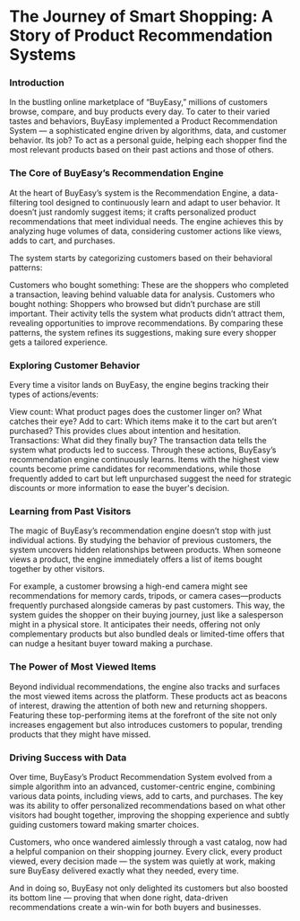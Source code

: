 # The Journey of Smart Shopping: A Story of Product Recommendation Systems



### Introduction

In the bustling online marketplace of “BuyEasy,” millions of customers browse, compare, and buy products every day. To cater to their varied tastes and behaviors, BuyEasy implemented a Product Recommendation System — a sophisticated engine driven by algorithms, data, and customer behavior. Its job? To act as a personal guide, helping each shopper find the most relevant products based on their past actions and those of others.

 

### The Core of BuyEasy’s Recommendation Engine

At the heart of BuyEasy’s system is the Recommendation Engine, a data-filtering tool designed to continuously learn and adapt to user behavior. It doesn’t just randomly suggest items; it crafts personalized product recommendations that meet individual needs. The engine achieves this by analyzing huge volumes of data, considering customer actions like views, adds to cart, and purchases.

The system starts by categorizing customers based on their behavioral patterns:

Customers who bought something: These are the shoppers who completed a transaction, leaving behind valuable data for analysis.
Customers who bought nothing: Shoppers who browsed but didn’t purchase are still important. Their activity tells the system what products didn’t attract them, revealing opportunities to improve recommendations.
By comparing these patterns, the system refines its suggestions, making sure every shopper gets a tailored experience.

### Exploring Customer Behavior
Every time a visitor lands on BuyEasy, the engine begins tracking their types of actions/events:

View count: What product pages does the customer linger on? What catches their eye?
Add to cart: Which items make it to the cart but aren’t purchased? This provides clues about intention and hesitation.
Transactions: What did they finally buy? The transaction data tells the system what products led to success.
Through these actions, BuyEasy’s recommendation engine continuously learns. Items with the highest view counts become prime candidates for recommendations, while those frequently added to cart but left unpurchased suggest the need for strategic discounts or more information to ease the buyer's decision.

### Learning from Past Visitors
The magic of BuyEasy’s recommendation engine doesn’t stop with just individual actions. By studying the behavior of previous customers, the system uncovers hidden relationships between products. When someone views a product, the engine immediately offers a list of items bought together by other visitors.

For example, a customer browsing a high-end camera might see recommendations for memory cards, tripods, or camera cases—products frequently purchased alongside cameras by past customers. This way, the system guides the shopper on their buying journey, just like a salesperson might in a physical store. It anticipates their needs, offering not only complementary products but also bundled deals or limited-time offers that can nudge a hesitant buyer toward making a purchase.

### The Power of Most Viewed Items
Beyond individual recommendations, the engine also tracks and surfaces the most viewed items across the platform. These products act as beacons of interest, drawing the attention of both new and returning shoppers. Featuring these top-performing items at the forefront of the site not only increases engagement but also introduces customers to popular, trending products that they might have missed.

### Driving Success with Data
Over time, BuyEasy’s Product Recommendation System evolved from a simple algorithm into an advanced, customer-centric engine, combining various data points, including views, add to carts, and purchases. The key was its ability to offer personalized recommendations based on what other visitors had bought together, improving the shopping experience and subtly guiding customers toward making smarter choices.

Customers, who once wandered aimlessly through a vast catalog, now had a helpful companion on their shopping journey. Every click, every product viewed, every decision made — the system was quietly at work, making sure BuyEasy delivered exactly what they needed, every time.

And in doing so, BuyEasy not only delighted its customers but also boosted its bottom line — proving that when done right, data-driven recommendations create a win-win for both buyers and businesses.
 
